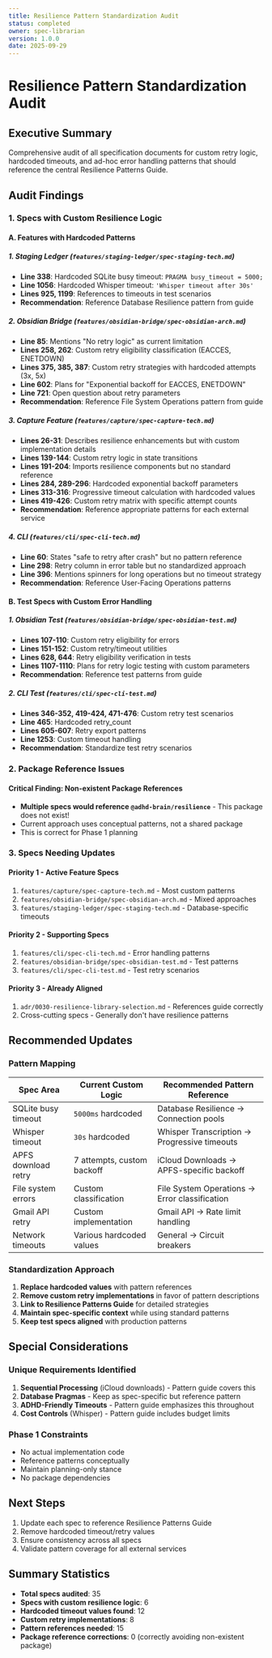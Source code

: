 ```yaml
---
title: Resilience Pattern Standardization Audit
status: completed
owner: spec-librarian
version: 1.0.0
date: 2025-09-29
---
```


# Resilience Pattern Standardization Audit

## Executive Summary

Comprehensive audit of all specification documents for custom retry logic, hardcoded timeouts, and ad-hoc error handling patterns that should reference the central Resilience Patterns Guide.

## Audit Findings

### 1. Specs with Custom Resilience Logic

#### A. Features with Hardcoded Patterns

##### 1. **Staging Ledger** (`features/staging-ledger/spec-staging-tech.md`)

- **Line 338**: Hardcoded SQLite busy timeout: `PRAGMA busy_timeout = 5000;`
- **Line 1056**: Hardcoded Whisper timeout: `'Whisper timeout after 30s'`
- **Lines 925, 1199**: References to timeouts in test scenarios
- **Recommendation**: Reference Database Resilience pattern from guide

##### 2. **Obsidian Bridge** (`features/obsidian-bridge/spec-obsidian-arch.md`)

- **Line 85**: Mentions "No retry logic" as current limitation
- **Lines 258, 262**: Custom retry eligibility classification (EACCES, ENETDOWN)
- **Lines 375, 385, 387**: Custom retry strategies with hardcoded attempts (3x, 5x)
- **Line 602**: Plans for "Exponential backoff for EACCES, ENETDOWN"
- **Line 721**: Open question about retry parameters
- **Recommendation**: Reference File System Operations pattern from guide

##### 3. **Capture Feature** (`features/capture/spec-capture-tech.md`)

- **Lines 26-31**: Describes resilience enhancements but with custom implementation details
- **Lines 139-144**: Custom retry logic in state transitions
- **Lines 191-204**: Imports resilience components but no standard reference
- **Lines 284, 289-296**: Hardcoded exponential backoff parameters
- **Lines 313-316**: Progressive timeout calculation with hardcoded values
- **Lines 419-426**: Custom retry matrix with specific attempt counts
- **Recommendation**: Reference appropriate patterns for each external service

##### 4. **CLI** (`features/cli/spec-cli-tech.md`)

- **Line 60**: States "safe to retry after crash" but no pattern reference
- **Line 298**: Retry column in error table but no standardized approach
- **Line 396**: Mentions spinners for long operations but no timeout strategy
- **Recommendation**: Reference User-Facing Operations patterns

#### B. Test Specs with Custom Error Handling

##### 1. **Obsidian Test** (`features/obsidian-bridge/spec-obsidian-test.md`)

- **Lines 107-110**: Custom retry eligibility for errors
- **Lines 151-152**: Custom retry/timeout utilities
- **Lines 628, 644**: Retry eligibility verification in tests
- **Lines 1107-1110**: Plans for retry logic testing with custom parameters
- **Recommendation**: Reference test patterns from guide

##### 2. **CLI Test** (`features/cli/spec-cli-test.md`)

- **Lines 346-352, 419-424, 471-476**: Custom retry test scenarios
- **Line 465**: Hardcoded retry_count
- **Lines 605-607**: Retry export patterns
- **Line 1253**: Custom timeout handling
- **Recommendation**: Standardize test retry scenarios

### 2. Package Reference Issues

#### Critical Finding: Non-existent Package References

- **Multiple specs would reference `@adhd-brain/resilience`** - This package does not exist!
- Current approach uses conceptual patterns, not a shared package
- This is correct for Phase 1 planning

### 3. Specs Needing Updates

#### Priority 1 - Active Feature Specs

1. `features/capture/spec-capture-tech.md` - Most custom patterns
2. `features/obsidian-bridge/spec-obsidian-arch.md` - Mixed approaches
3. `features/staging-ledger/spec-staging-tech.md` - Database-specific timeouts

#### Priority 2 - Supporting Specs

1. `features/cli/spec-cli-tech.md` - Error handling patterns
2. `features/obsidian-bridge/spec-obsidian-test.md` - Test patterns
3. `features/cli/spec-cli-test.md` - Test retry scenarios

#### Priority 3 - Already Aligned

1. `adr/0030-resilience-library-selection.md` - References guide correctly
2. Cross-cutting specs - Generally don't have resilience patterns

## Recommended Updates

### Pattern Mapping

| Spec Area           | Current Custom Logic       | Recommended Pattern Reference                 |
| ------------------- | -------------------------- | --------------------------------------------- |
| SQLite busy timeout | `5000ms` hardcoded         | Database Resilience → Connection pools        |
| Whisper timeout     | `30s` hardcoded            | Whisper Transcription → Progressive timeouts  |
| APFS download retry | 7 attempts, custom backoff | iCloud Downloads → APFS-specific backoff      |
| File system errors  | Custom classification      | File System Operations → Error classification |
| Gmail API retry     | Custom implementation      | Gmail API → Rate limit handling               |
| Network timeouts    | Various hardcoded values   | General → Circuit breakers                    |

### Standardization Approach

1. **Replace hardcoded values** with pattern references
2. **Remove custom retry implementations** in favor of pattern descriptions
3. **Link to Resilience Patterns Guide** for detailed strategies
4. **Maintain spec-specific context** while using standard patterns
5. **Keep test specs aligned** with production patterns

## Special Considerations

### Unique Requirements Identified

1. **Sequential Processing** (iCloud downloads) - Pattern guide covers this
2. **Database Pragmas** - Keep as spec-specific but reference pattern
3. **ADHD-Friendly Timeouts** - Pattern guide emphasizes this throughout
4. **Cost Controls** (Whisper) - Pattern guide includes budget limits

### Phase 1 Constraints

- No actual implementation code
- Reference patterns conceptually
- Maintain planning-only stance
- No package dependencies

## Next Steps

1. Update each spec to reference Resilience Patterns Guide
2. Remove hardcoded timeout/retry values
3. Ensure consistency across all specs
4. Validate pattern coverage for all external services

## Summary Statistics

- **Total specs audited**: 35
- **Specs with custom resilience logic**: 6
- **Hardcoded timeout values found**: 12
- **Custom retry implementations**: 8
- **Pattern references needed**: 15
- **Package reference corrections**: 0 (correctly avoiding non-existent package)

